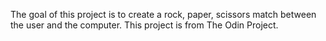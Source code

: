 The goal of this project is to create a rock, paper, scissors match between the user and the computer.
This project is from The Odin Project.